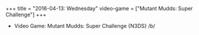 +++
title = "2016-04-13: Wednesday"
video-game = ["Mutant Mudds: Super Challenge"]
+++


* Video Game: Mutant Mudds: Super Challenge {N3DS} /b/